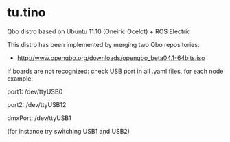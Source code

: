 # tu.tino
Qbo distro based on Ubuntu 11.10 (Oneiric Ocelot) + ROS Electric

This distro has been implemented by merging two Qbo repositories:
- http://www.openqbo.org/downloads/openqbo_beta04.1-64bits.iso

If boards are not recognized: check USB port in all  .yaml files, for each node 
example:

port1: /dev/ttyUSB0

port2: /dev/ttyUSB12

dmxPort: /dev/ttyUSB1

(for instance try switching USB1 and USB2)
 
